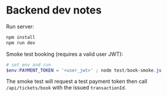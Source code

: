 # Backend dev notes

Run server:

```powershell
npm install
npm run dev
```

Smoke test booking (requires a valid user JWT):

```powershell
# set env and run
$env:PAYMENT_TOKEN = '<user_jwt>' ; node test/book-smoke.js
```

The smoke test will request a test payment token then call `/api/tickets/book` with the issued `transactionId`.
